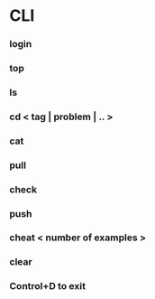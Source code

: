 # CLI

### login

### top

### ls

### cd < tag | problem | .. >

### cat

### pull

### check

### push

### cheat < number of examples >

### clear

### Control+D to exit
